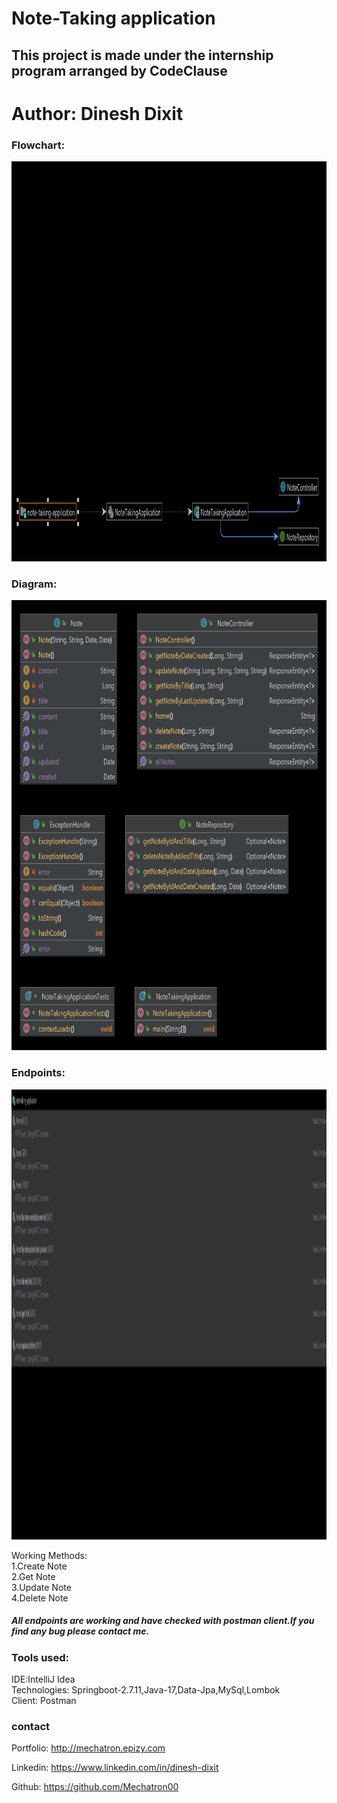 # Note-Taking application
## This project is made under the internship program arranged by CodeClause
# Author: Dinesh Dixit

### Flowchart:
<img height="640" src="note-taking-application.png" width="1280"/><br>
### Diagram:
<img height="720" src="diagram.png" width="1280"/><br>

### Endpoints:
<img height="720" src="notetTakingEndpoints.png" width="1280"/><br>


Working Methods:                                                               
1.Create Note                                                                                         
2.Get Note                                                                                                
3.Update Note                                                                                            
4.Delete Note

##### All endpoints are working and have checked with postman client.If you find any bug please contact me.


### Tools used:
IDE:IntelliJ Idea                                                                 
Technologies: Springboot-2.7.11,Java-17,Data-Jpa,MySql,Lombok                                                              
Client: Postman                                                   


### contact
Portfolio: http://mechatron.epizy.com

Linkedin: https://www.linkedin.com/in/dinesh-dixit

Github: https://github.com/Mechatron00
  
